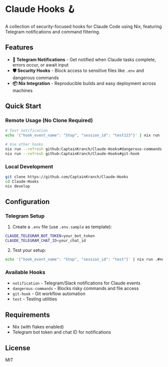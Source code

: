 # Claude Hooks 🪝

A collection of security-focused hooks for Claude Code using Nix, featuring Telegram notifications and command filtering.

## Features

- **🔔 Telegram Notifications** - Get notified when Claude tasks complete, errors occur, or await input
- **🛡️ Security Hooks** - Block access to sensitive files like `.env` and dangerous commands
- **📦 Nix Integration** - Reproducible builds and easy deployment across machines

## Quick Start

### Remote Usage (No Clone Required)

```bash
# Test notification
echo '{"hook_event_name": "Stop", "session_id": "test123"}' | nix run --refresh github:CaptainKranch/Claude-Hooks#notification

# Use other hooks
nix run --refresh github:CaptainKranch/Claude-Hooks#dangerous-commands
nix run --refresh github:CaptainKranch/Claude-Hooks#git-hook
```

### Local Development

```bash
git clone https://github.com/CaptainKranch/Claude-Hooks
cd Claude-Hooks
nix develop
```

## Configuration

### Telegram Setup

1. Create a `.env` file (use `.env.sample` as template):
```bash
CLAUDE_TELEGRAM_BOT_TOKEN=your_bot_token
CLAUDE_TELEGRAM_CHAT_ID=your_chat_id
```

2. Test your setup:
```bash
echo '{"hook_event_name": "Stop", "session_id": "test"}' | nix run .#notification
```

### Available Hooks

- `notification` - Telegram/Slack notifications for Claude events
- `dangerous-commands` - Blocks risky commands and file access
- `git-hook` - Git workflow automation
- `test` - Testing utilities

## Requirements

- Nix (with flakes enabled)
- Telegram bot token and chat ID for notifications

## License

MIT